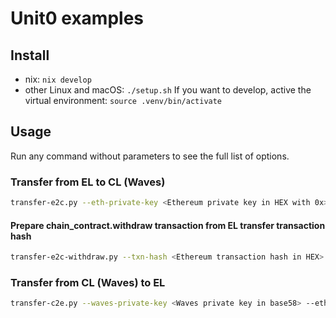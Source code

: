 # Unit0 examples

## Install

- nix: `nix develop`
- other Linux and macOS: `./setup.sh`
  If you want to develop, active the virtual environment: `source .venv/bin/activate`

## Usage

Run any command without parameters to see the full list of options.

### Transfer from EL to CL (Waves)

```bash
transfer-e2c.py --eth-private-key <Ethereum private key in HEX with 0x> --waves-private-key <Waves private key in base58> 
```

#### Prepare chain_contract.withdraw transaction from EL transfer transaction hash

```bash
transfer-e2c-withdraw.py --txn-hash <Ethereum transaction hash in HEX> --waves-private-key <Waves private key in base58> 
```

### Transfer from CL (Waves) to EL

```bash
transfer-c2e.py --waves-private-key <Waves private key in base58> --eth-private-key <Ethereum private key in HEX with 0x>
```

